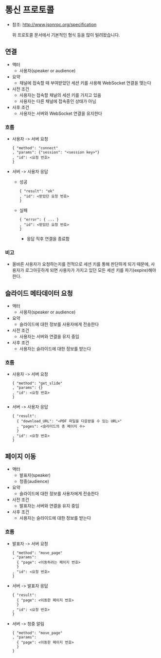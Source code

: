 통신 프로토콜
==========

* 참조: <http://www.jsonrpc.org/specification>

  위 프로토콜 문서에서 기본적인 형식 등을 많이 빌려왔습니다.


연결
----

* 액터
  * 사용자(speaker or audience)
* 요약
  * 채널에 접속할 때 부여받았던 세션 키를 사용해 WebSocket 연결을 맺는다
* 사전 조건
  * 사용자는 접속할 채널의 세션 키를 가지고 있음
  * 사용자는 다른 채널에 접속중인 상태가 아님
* 사후 조건
  * 사용자는 서버와 WebSocket 연결을 유지한다

### 흐름

* 사용자 -> 서버 요청

  ```
  { "method": "connect"
  , "params": {"session": "<session key>"}
  , "id": <요청 번호>
  }
  ```

* 서버 -> 사용자 응답
  * 성공

    ```
    { "result": "ok"
    , "id": <받았던 요청 번호>
    }
    ```

  * 실패

    ```
    { "error": { ... }
    , "id": <받았던 요청 번호>
    }
    ```

    * 응답 직후 연결을 종료함

### 비고

* 올바른 사용자가 요청하는지를 전적으로 세션 키를 통해 판단하게 되기 때문에, 사용자가 로그아웃하게 되면 사용자가 가지고 있던 모든 세션 키를 파기(expire)해야 한다.

슬라이드 메타데이터 요청
------------------

* 액터
  * 사용자(speaker or audience)
* 요약
  * 슬라이드에 대한 정보를 사용자에게 전송한다
* 사전 조건
  * 사용자는 서버와 연결을 유지 중임
* 사후 조건
  * 사용자는 슬라이드에 대한 정보를 받는다

### 흐름

* 사용자 -> 서버 요청

  ```
  { "method": "get_slide"
  , "params": {}
  , "id": <요청 번호>
  }
  ```

* 서버 -> 사용자 응답

  ```
  { "result":
    { "download_URL": "<PDF 파일을 다운받을 수 있는 URL>"
    , "pages": <슬라이드의 총 페이지 수>
    }
  , "id": <요청 번호>
  }
  ```

페이지 이동
--------

* 액터
  * 발표자(speaker)
  * 청중(audience)
* 요약
  * 슬라이드에 대한 정보를 사용자에게 전송한다
* 사전 조건
  * 발표자는 서버와 연결을 유지 중임
* 사후 조건
  * 사용자는 슬라이드에 대한 정보를 받는다

### 흐름

* 발표자 -> 서버 요청

  ```
  { "method": "move_page"
  , "params":
    { "page": <이동하려는 페이지 번호>
    }
  , "id": <요청 번호>
  }
  ```

* 서버 -> 발표자 응답

  ```
  { "result":
    { "page": <이동한 페이지 번호>
    }
  , "id": <요청 번호>
  }
  ```

* 서버 -> 청중 알림

  ```
  { "method": "move_page"
  , "params":
    { "page": <이동한 페이지 번호>
    }
  }
  ```
